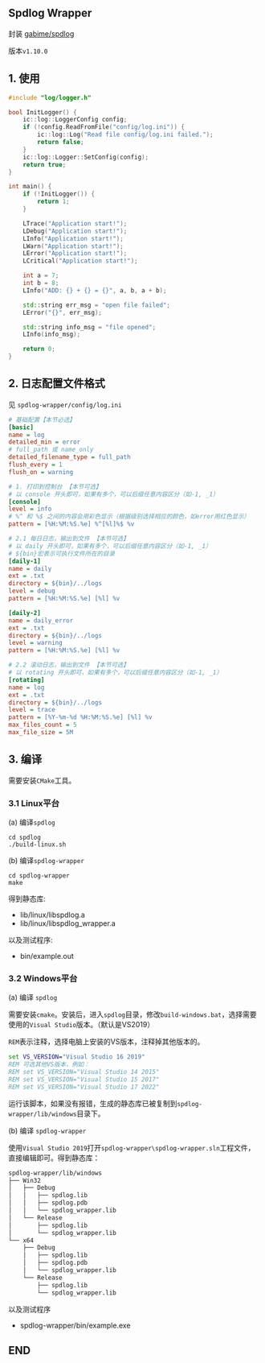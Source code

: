 ## Spdlog Wrapper

封装 [gabime/spdlog](https://github.com/gabime/spdlog)

版本`v1.10.0`

## 1. 使用

```cpp
#include "log/logger.h"

bool InitLogger() {
    ic::log::LoggerConfig config;
    if (!config.ReadFromFile("config/log.ini")) {
        ic::log::Log("Read file config/log.ini failed.");
        return false;
    }
    ic::log::Logger::SetConfig(config);
    return true;
}

int main() {
    if (!InitLogger()) {
        return 1;
    }

    LTrace("Application start!");
    LDebug("Application start!");
    LInfo("Application start!");
    LWarn("Application start!");
    LError("Application start!");
    LCritical("Application start!");

    int a = 7;
    int b = 8;
    LInfo("ADD: {} + {} = {}", a, b, a + b);

    std::string err_msg = "open file failed";
    LError("{}", err_msg);

    std::string info_msg = "file opened";
    LInfo(info_msg);

    return 0;
}
```

## 2. 日志配置文件格式

见 `spdlog-wrapper/config/log.ini`

```ini
# 基础配置【本节必选】
[basic]
name = log
detailed_min = error
# full_path 或 name_only
detailed_filename_type = full_path
flush_every = 1
flush_on = warning

# 1. 打印到控制台 【本节可选】
# 以 console 开头即可，如果有多个，可以后缀任意内容区分（如-1, _1）
[console]
level = info
# %^ 和 %$ 之间的内容会用彩色显示（根据级别选择相应的颜色，如error用红色显示）
pattern = [%H:%M:%S.%e] %^[%l]%$ %v

# 2.1 每日日志，输出到文件 【本节可选】
# 以 daily 开头即可，如果有多个，可以后缀任意内容区分（如-1, _1）
# ${bin}宏表示可执行文件所在的目录
[daily-1]
name = daily
ext = .txt
directory = ${bin}/../logs
level = debug
pattern = [%H:%M:%S.%e] [%l] %v

[daily-2]
name = daily_error
ext = .txt
directory = ${bin}/../logs
level = warning
pattern = [%H:%M:%S.%e] [%l] %v

# 2.2 滚动日志，输出到文件 【本节可选】
# 以 rotating 开头即可，如果有多个，可以后缀任意内容区分（如-1, _1）
[rotating]
name = log
ext = .txt
directory = ${bin}/../logs
level = trace
pattern = [%Y-%m-%d %H:%M:%S.%e] [%l] %v
max_files_count = 5
max_file_size = 5M
```

## 3. 编译

需要安装`CMake`工具。

### 3.1 Linux平台

(a) 编译`spdlog`

```shell
cd spdlog
./build-linux.sh
```

(b) 编译`spdlog-wrapper`

```shell
cd spdlog-wrapper
make
```

得到静态库:

+ lib/linux/libspdlog.a
+ lib/linux/libspdlog_wrapper.a

以及测试程序:

+ bin/example.out

### 3.2 Windows平台

(a) 编译 `spdlog`

需要安装`cmake`。安装后，进入`spdlog`目录，修改`build-windows.bat`，选择需要使用的`Visual Studio`版本。（默认是VS2019）

`REM`表示注释，选择电脑上安装的VS版本，注释掉其他版本的。

```bat
set VS_VERSION="Visual Studio 16 2019"
REM 可选其他VS版本，例如：
REM set VS_VERSION="Visual Studio 14 2015"
REM set VS_VERSION="Visual Studio 15 2017"
REM set VS_VERSION="Visual Studio 17 2022"
```

运行该脚本，如果没有报错，生成的静态库已被复制到`spdlog-wrapper/lib/windows`目录下。

(b) 编译 `spdlog-wrapper`

使用`Visual Studio 2019`打开`spdlog-wrapper\spdlog-wrapper.sln`工程文件，直接编辑即可。得到静态库：

```txt
spdlog-wrapper/lib/windows
├── Win32
│   ├── Debug
│   │   ├── spdlog.lib
│   │   ├── spdlog.pdb
│   │   └── spdlog_wrapper.lib
│   └── Release
│       ├── spdlog.lib
│       └── spdlog_wrapper.lib
└── x64
    ├── Debug
    │   ├── spdlog.lib
    │   ├── spdlog.pdb
    │   └── spdlog_wrapper.lib
    └── Release
        ├── spdlog.lib
        └── spdlog_wrapper.lib
```

以及测试程序

+ spdlog-wrapper/bin/example.exe

## END
